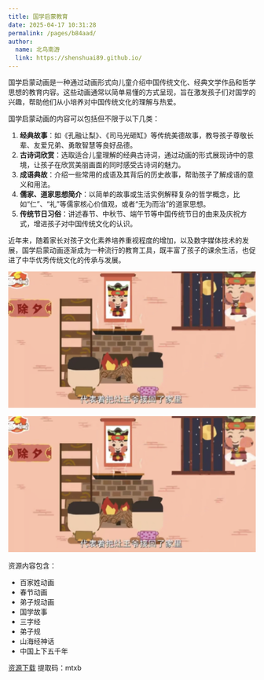 ```yaml
---
title: 国学启蒙教育
date: 2025-04-17 10:31:28
permalink: /pages/b84aad/
author: 
  name: 北鸟南游
  link: https://shenshuai89.github.io/
---
```

国学启蒙动画是一种通过动画形式向儿童介绍中国传统文化、经典文学作品和哲学思想的教育内容。这些动画通常以简单易懂的方式呈现，旨在激发孩子们对国学的兴趣，帮助他们从小培养对中国传统文化的理解与热爱。

国学启蒙动画的内容可以包括但不限于以下几类：

1. **经典故事**：如《孔融让梨》、《司马光砸缸》等传统美德故事，教导孩子尊敬长辈、友爱兄弟、勇敢智慧等良好品德。
2. **古诗词欣赏**：选取适合儿童理解的经典古诗词，通过动画的形式展现诗中的意境，让孩子在欣赏美丽画面的同时感受古诗词的魅力。
3. **成语典故**：介绍一些常用的成语及其背后的历史故事，帮助孩子了解成语的意义和用法。
4. **儒家、道家思想简介**：以简单的故事或生活实例解释复杂的哲学概念，比如“仁”、“礼”等儒家核心价值观，或者“无为而治”的道家思想。
5. **传统节日习俗**：讲述春节、中秋节、端午节等中国传统节日的由来及庆祝方式，增进孩子对中国传统文化的认识。

近年来，随着家长对孩子文化素养培养重视程度的增加，以及数字媒体技术的发展，国学启蒙动画逐渐成为一种流行的教育工具，既丰富了孩子的课余生活，也促进了中华优秀传统文化的传承与发展。

![新年的由来](/assets/images/share/chuxi-xiaodengta.png)

![端午节的由来](/assets/images/share/chuxi-xiaodengta.png)

资源内容包含：
- 百家姓动画
- 春节动画
- 弟子规动画
- 国学故事
- 三字经
- 弟子规
- 山海经神话
- 中国上下五千年

[资源下载](https://pan.baidu.com/s/1mFmHZVUw6ZdqFWn_1fOsHw?pwd=mtxb) 提取码：mtxb